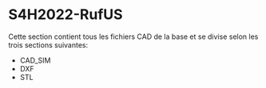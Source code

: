# S4H2022-RufUS

Cette section contient tous les fichiers CAD de la base et se divise selon les trois sections suivantes:

- CAD_SIM
- DXF
- STL
